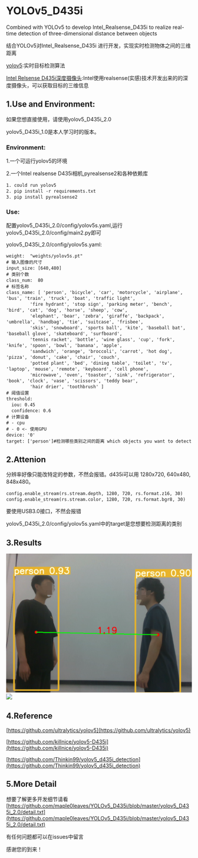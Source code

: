 # YOLOv5_D435i
Combined with YOLOv5 to develop Intel_Realsense_D435i to realize real-time detection of three-dimensional distance between objects

结合YOLOv5对Intel_Realsense_D435i 进行开发，实现实时检测物体之间的三维距离

[yolov5](https://github.com/ultralytics/yolov5):实时目标检测算法 

[Intel Relsense D435i深度摄像头](https://www.intelrealsense.com/zh-hans/depth-camera-d435i/):Intel使用realsense(实感)技术开发出来的的深度摄像头，可以获取目标的三维信息
## 1.Use and Environment:
如果您想直接使用，请使用yolov5_D435i_2.0

yolov5_D435i_1.0是本人学习时的版本。
### Environment:
1.一个可运行yolov5的环境

2.一个Intel realsense D435i相机,pyrealsense2和各种依赖库

```
1. could run yolov5
2. pip install -r requirements.txt
3. pip install pyrealsense2
```
  
### Use:
配置yolov5_D435i_2.0/config/yolov5s.yaml,运行yolov5_D435i_2.0/config/main2.py即可

yolov5_D435i_2.0/config/yolov5s.yaml:
```
weight:  "weights/yolov5s.pt"
# 输入图像的尺寸
input_size: [640,480]
# 类别个数
class_num:  80
# 标签名称
class_name: [ 'person', 'bicycle', 'car', 'motorcycle', 'airplane', 'bus', 'train', 'truck', 'boat', 'traffic light',
         'fire hydrant', 'stop sign', 'parking meter', 'bench', 'bird', 'cat', 'dog', 'horse', 'sheep', 'cow',
         'elephant', 'bear', 'zebra', 'giraffe', 'backpack', 'umbrella', 'handbag', 'tie', 'suitcase', 'frisbee',
         'skis', 'snowboard', 'sports ball', 'kite', 'baseball bat', 'baseball glove', 'skateboard', 'surfboard',
         'tennis racket', 'bottle', 'wine glass', 'cup', 'fork', 'knife', 'spoon', 'bowl', 'banana', 'apple',
         'sandwich', 'orange', 'broccoli', 'carrot', 'hot dog', 'pizza', 'donut', 'cake', 'chair', 'couch',
         'potted plant', 'bed', 'dining table', 'toilet', 'tv', 'laptop', 'mouse', 'remote', 'keyboard', 'cell phone',
         'microwave', 'oven', 'toaster', 'sink', 'refrigerator', 'book', 'clock', 'vase', 'scissors', 'teddy bear',
         'hair drier', 'toothbrush' ]
# 阈值设置
threshold:
  iou: 0.45
  confidence: 0.6
# 计算设备
# - cpu
# - 0 <- 使用GPU
device: '0'
target: ['person']#检测哪些类别之间的距离 which objects you want to detect
```
## 2.Attenion
分辨率好像只能改特定的参数，不然会报错。d435i可以用 1280x720, 640x480, 848x480。
```
config.enable_stream(rs.stream.depth, 1280, 720, rs.format.z16, 30)
config.enable_stream(rs.stream.color, 1280, 720, rs.format.bgr8, 30)
```
要使用USB3.0接口，不然会报错

yolov5_D435i_2.0/config/yolov5s.yaml中的target是您想要检测距离的类别
## 3.Results
![](https://github.com/maple0leaves/YOLOv5_D435i/blob/master/yolov5_D435i_2.0/image/distance.png)
![](https://github.com/maple0leaves/YOLOv5_D435i/blob/master/yolov5_D435i_2.0/image/distance.gif)
## 4.Reference
[https://github.com/ultralytics/yolov5](https://github.com/ultralytics/yolov5)

[https://github.com/killnice/yolov5-D435i](https://github.com/killnice/yolov5-D435i)

[https://github.com/Thinkin99/yolov5_d435i_detection](https://github.com/Thinkin99/yolov5_d435i_detection)
## 5.More Detail
想要了解更多开发细节请看
[https://github.com/maple0leaves/YOLOv5_D435i/blob/master/yolov5_D435i_2.0/detail.txt](https://github.com/maple0leaves/YOLOv5_D435i/blob/master/yolov5_D435i_2.0/detail.txt)

有任何问题都可以在issues中留言

感谢您的到来！
